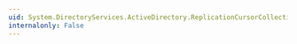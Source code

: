 ```yaml
---
uid: System.DirectoryServices.ActiveDirectory.ReplicationCursorCollection
internalonly: False
---
```

